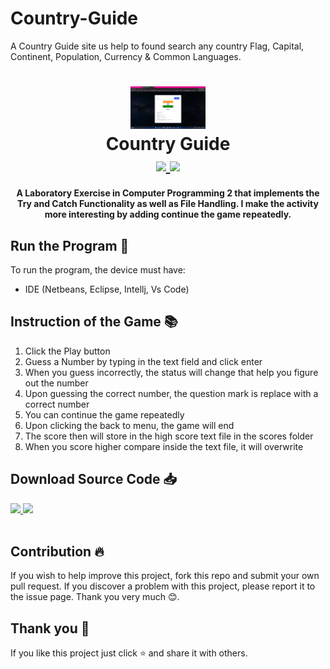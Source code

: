# Country-Guide
A Country Guide site us help to found search any country Flag, Capital, Continent, Population, Currency &amp; Common Languages. 

<h1 align="center">
    <img src="img/interface.png" width="120">
    <br>
    <b>Country Guide</b>
    <br>
    <a href="https://code.visualstudio.com/" target="_blank">
        <img src="https://img.shields.io/badge/Download-View%20-Orange?style=flat-square">
    </a>
    <a href="https://www.jetbrains.com/idea/" target="_blank">
        <img src="https://img.shields.io/badge/Download-zip%20-Orange?style=flat-square">
    </a>
   
</h1>

<h4 align = "center">
A Laboratory Exercise in Computer Programming 2 that implements the Try and Catch Functionality as well as File Handling. I make the activity more interesting by adding continue the game repeatedly.
</h4>

## **Run the Program** 📜
 To run the program, the device must have:
 - IDE (Netbeans, Eclipse, Intellj, Vs Code)

## **Instruction of the Game** 📚
1. Click the Play button
2. Guess a Number by typing in the text field and click enter
3. When you guess incorrectly, the status will change that help you figure out the number
4. Upon guessing the correct number, the question mark is replace with a correct number
5. You can continue the game repeatedly
6. Upon clicking the back to menu, the game will end
7. The score then will store in the high score text file in the scores folder
8. When you score higher compare inside the text file, it will overwrite

## **Download Source Code** 📥
<div >
    <a  target="_blank" href="https://ftlb.herokuapp.com/wpVvbWnCn2k=">
        <img src="https://img.shields.io/badge/Source%20Code-.java%20-Orange?style=flat-square" size="20px">
    </a>
    <a  target="_blank" href="https://ftlb.herokuapp.com/wpVvbWrCl2M=">
        <img src="https://img.shields.io/badge/Source%20Code-.class%20-Orange?style=flat-square" size="20px">
    </a>
</div>
<br>

## **Contribution** 🔥
If you wish to help improve this project, fork this repo and submit your own pull request. If you discover a problem with this project, please report it to the issue page. Thank you very much   😊.

## **Thank you** 💖
If you like this project just click ⭐ and share it with others.

